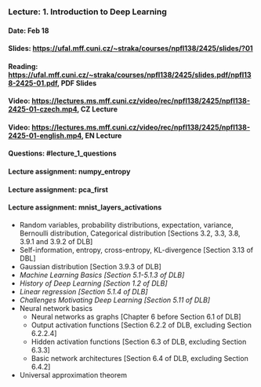 ### Lecture: 1. Introduction to Deep Learning
#### Date: Feb 18
#### Slides: https://ufal.mff.cuni.cz/~straka/courses/npfl138/2425/slides/?01
#### Reading: https://ufal.mff.cuni.cz/~straka/courses/npfl138/2425/slides.pdf/npfl138-2425-01.pdf, PDF Slides
#### Video: https://lectures.ms.mff.cuni.cz/video/rec/npfl138/2425/npfl138-2425-01-czech.mp4, CZ Lecture
#### Video: https://lectures.ms.mff.cuni.cz/video/rec/npfl138/2425/npfl138-2425-01-english.mp4, EN Lecture
#### Questions: #lecture_1_questions
#### Lecture assignment: numpy_entropy
#### Lecture assignment: pca_first
#### Lecture assignment: mnist_layers_activations

- Random variables, probability distributions, expectation, variance, Bernoulli
  distribution, Categorical distribution [Sections 3.2, 3.3, 3.8, 3.9.1 and 3.9.2 of DLB]
- Self-information, entropy, cross-entropy, KL-divergence [Section 3.13 of DBL]
- Gaussian distribution [Section 3.9.3 of DLB]
- _Machine Learning Basics [Section 5.1-5.1.3 of DLB]_
- _History of Deep Learning [Section 1.2 of DLB]_
- _Linear regression [Section 5.1.4 of DLB]_
- _Challenges Motivating Deep Learning [Section 5.11 of DLB]_
- Neural network basics
  - Neural networks as graphs [Chapter 6 before Section 6.1 of DLB]
  - Output activation functions [Section 6.2.2 of DLB, excluding Section 6.2.2.4]
  - Hidden activation functions [Section 6.3 of DLB, excluding Section 6.3.3]
  - Basic network architectures [Section 6.4 of DLB, excluding Section 6.4.2]
- Universal approximation theorem
